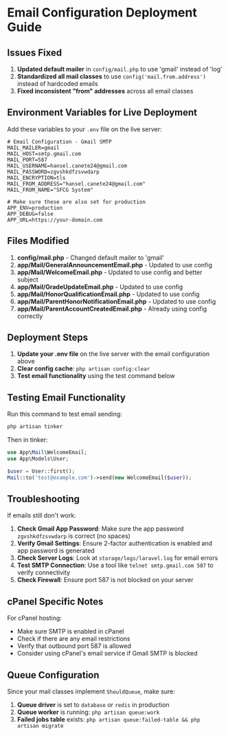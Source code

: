 # Email Configuration Deployment Guide

## Issues Fixed

1. **Updated default mailer** in `config/mail.php` to use 'gmail' instead of 'log'
2. **Standardized all mail classes** to use `config('mail.from.address')` instead of hardcoded emails
3. **Fixed inconsistent "from" addresses** across all email classes

## Environment Variables for Live Deployment

Add these variables to your `.env` file on the live server:

```env
# Email Configuration - Gmail SMTP
MAIL_MAILER=gmail
MAIL_HOST=smtp.gmail.com
MAIL_PORT=587
MAIL_USERNAME=hansel.canete24@gmail.com
MAIL_PASSWORD=zgvshkdfzsvwdarp
MAIL_ENCRYPTION=tls
MAIL_FROM_ADDRESS="hansel.canete24@gmail.com"
MAIL_FROM_NAME="SFCG System"

# Make sure these are also set for production
APP_ENV=production
APP_DEBUG=false
APP_URL=https://your-domain.com
```

## Files Modified

1. **config/mail.php** - Changed default mailer to 'gmail'
2. **app/Mail/GeneralAnnouncementEmail.php** - Updated to use config
3. **app/Mail/WelcomeEmail.php** - Updated to use config and better subject
4. **app/Mail/GradeUpdateEmail.php** - Updated to use config
5. **app/Mail/HonorQualificationEmail.php** - Updated to use config
6. **app/Mail/ParentHonorNotificationEmail.php** - Updated to use config
7. **app/Mail/ParentAccountCreatedEmail.php** - Already using config correctly

## Deployment Steps

1. **Update your .env file** on the live server with the email configuration above
2. **Clear config cache**: `php artisan config:clear`
3. **Test email functionality** using the test command below

## Testing Email Functionality

Run this command to test email sending:

```bash
php artisan tinker
```

Then in tinker:
```php
use App\Mail\WelcomeEmail;
use App\Models\User;

$user = User::first();
Mail::to('test@example.com')->send(new WelcomeEmail($user));
```

## Troubleshooting

If emails still don't work:

1. **Check Gmail App Password**: Make sure the app password `zgvshkdfzsvwdarp` is correct (no spaces)
2. **Verify Gmail Settings**: Ensure 2-factor authentication is enabled and app password is generated
3. **Check Server Logs**: Look at `storage/logs/laravel.log` for email errors
4. **Test SMTP Connection**: Use a tool like `telnet smtp.gmail.com 587` to verify connectivity
5. **Check Firewall**: Ensure port 587 is not blocked on your server

## cPanel Specific Notes

For cPanel hosting:
- Make sure SMTP is enabled in cPanel
- Check if there are any email restrictions
- Verify that outbound port 587 is allowed
- Consider using cPanel's email service if Gmail SMTP is blocked

## Queue Configuration

Since your mail classes implement `ShouldQueue`, make sure:
1. **Queue driver** is set to `database` or `redis` in production
2. **Queue worker** is running: `php artisan queue:work`
3. **Failed jobs table** exists: `php artisan queue:failed-table && php artisan migrate`
